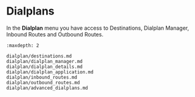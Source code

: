 # Dialplans

In the **Dialplan** menu you have access to Destinations, Dialplan Manager, Inbound Routes and Outbound Routes.

```{toctree}
:maxdepth: 2
  
dialplan/destinations.md
dialplan/dialplan_manager.md
dialplan/dialplan_details.md
dialplan/dialplan_application.md
dialplan/inbound_routes.md
dialplan/outbound_routes.md
dialplan/advanced_dialplans.md
```
